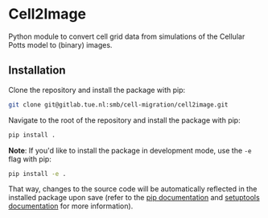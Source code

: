 # Cell2Image

Python module to convert cell grid data from simulations of the Cellular Potts
model to (binary) images.


## Installation

Clone the repository and install the package with pip:

```bash
git clone git@gitlab.tue.nl:smb/cell-migration/cell2image.git
```

Navigate to the root of the repository and install the package with pip:

```bash
pip install .
```

**Note**: If you'd like to install the package in development mode, use the `-e`
flag with pip:

```bash
pip install -e .
```

That way, changes to the source code will be automatically reflected in the
installed package upon save (refer to the
[pip documentation](https://pip.pypa.io/en/stable/cli/pip_install/#options) and
[setuptools documentation](https://setuptools.pypa.io/en/latest/userguide/development_mode.html)
for more information).
